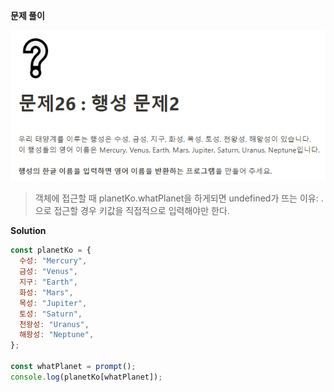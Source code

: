 **문제 풀이**

![이미지](../assets/images/result_26.PNG)

> 객체에 접근할 때 planetKo.whatPlanet을 하게되면 undefined가 뜨는 이유:
> .으로 접근할 경우 키값을 직접적으로 입력해야만 한다.

**Solution**

```javascript
const planetKo = {
  수성: "Mercury",
  금성: "Venus",
  지구: "Earth",
  화성: "Mars",
  목성: "Jupiter",
  토성: "Saturn",
  천왕성: "Uranus",
  해왕성: "Neptune",
};

const whatPlanet = prompt();
console.log(planetKo[whatPlanet]);
```
